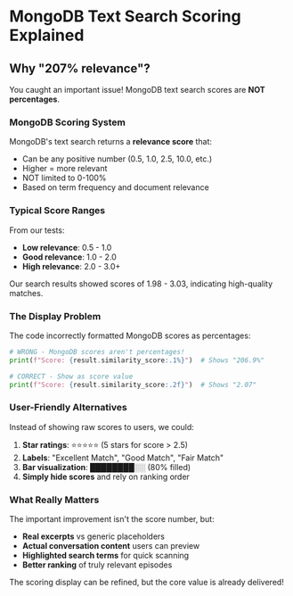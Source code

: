# MongoDB Text Search Scoring Explained

## Why "207% relevance"?

You caught an important issue! MongoDB text search scores are **NOT percentages**.

### MongoDB Scoring System

MongoDB's text search returns a **relevance score** that:
- Can be any positive number (0.5, 1.0, 2.5, 10.0, etc.)
- Higher = more relevant
- NOT limited to 0-100%
- Based on term frequency and document relevance

### Typical Score Ranges

From our tests:
- **Low relevance**: 0.5 - 1.0
- **Good relevance**: 1.0 - 2.0
- **High relevance**: 2.0 - 3.0+

Our search results showed scores of 1.98 - 3.03, indicating high-quality matches.

### The Display Problem

The code incorrectly formatted MongoDB scores as percentages:
```python
# WRONG - MongoDB scores aren't percentages!
print(f"Score: {result.similarity_score:.1%}")  # Shows "206.9%"

# CORRECT - Show as score value
print(f"Score: {result.similarity_score:.2f}")  # Shows "2.07"
```

### User-Friendly Alternatives

Instead of showing raw scores to users, we could:
1. **Star ratings**: ⭐⭐⭐⭐⭐ (5 stars for score > 2.5)
2. **Labels**: "Excellent Match", "Good Match", "Fair Match"
3. **Bar visualization**: ████████░░ (80% filled)
4. **Simply hide scores** and rely on ranking order

### What Really Matters

The important improvement isn't the score number, but:
- **Real excerpts** vs generic placeholders
- **Actual conversation content** users can preview
- **Highlighted search terms** for quick scanning
- **Better ranking** of truly relevant episodes

The scoring display can be refined, but the core value is already delivered!
